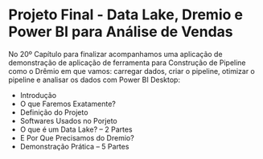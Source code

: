 # Projeto Final - Data Lake, Dremio e Power BI para Análise de Vendas

No 20º Capítulo para finalizar acompanhamos uma aplicação de demonstração de aplicação de ferramenta para Construção de Pipeline como o Drêmio em que vamos: carregar dados, criar o pipeline, otimizar o pipeline e analisar os dados com Power BI Desktop:
<ul>
  <li>Introdução</li>
  <li>O que Faremos Exatamente?</li>
  <li>Definição do Projeto</li>
  <li>Softwares Usados no Porjeto</li>
  <li>O que é um Data Lake? – 2 Partes</li>
  <li>E Por Que Precisamos do Dremio?</li>
  <li>Demonstração Prática – 5 Partes</li>
</ul>
